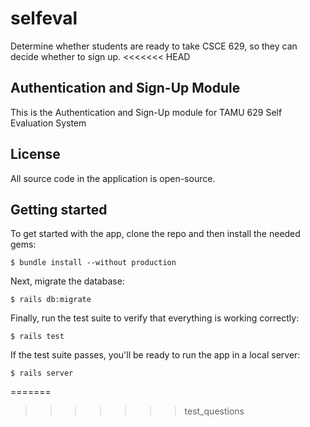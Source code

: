 # selfeval
Determine whether students are ready to take CSCE 629, so they can decide whether to sign up.
<<<<<<< HEAD

## Authentication and Sign-Up Module

This is the Authentication and Sign-Up module for TAMU 629 Self Evaluation System

## License

All source code in the application is open-source.

## Getting started

To get started with the app, clone the repo and then install the needed gems:

```
$ bundle install --without production
```

Next, migrate the database:

```
$ rails db:migrate
```

Finally, run the test suite to verify that everything is working correctly:

```
$ rails test
```

If the test suite passes, you'll be ready to run the app in a local server:

```
$ rails server
```
=======
>>>>>>> test_questions
